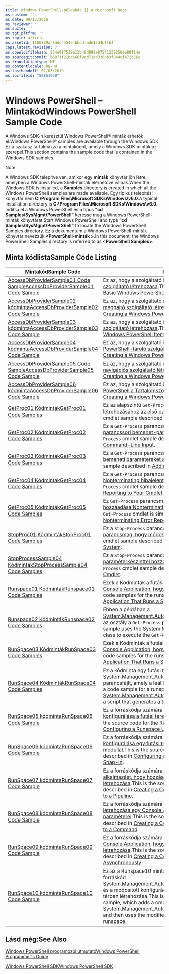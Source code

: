 ```yaml
---
title: Windows PowerShell-példakód |} A Microsoft Docs
ms.custom: ''
ms.date: 09/13/2016
ms.reviewer: ''
ms.suite: ''
ms.tgt_pltfrm: ''
ms.topic: article
ms.assetid: 1106829a-8ddc-454e-bbdd-ade15d4bffb4
caps.latest.revision: 7
ms.openlocfilehash: 264e9f7538e13b48d899e87541239250eb88f14e
ms.sourcegitcommit: b6871f21bd666f9cd71dd336bb3f844cf472b56c
ms.translationtype: MT
ms.contentlocale: hu-HU
ms.lasthandoff: 02/03/2019
ms.locfileid: "56851960"
---
```

# <a name="windows-powershell-sample-code"></a><span data-ttu-id="b5cd6-102">Windows PowerShell – Mintakód</span><span class="sxs-lookup"><span data-stu-id="b5cd6-102">Windows PowerShell Sample Code</span></span>

<span data-ttu-id="b5cd6-103">A Windows SDK-n keresztül Windows PowerShell® minták érhetők el.</span><span class="sxs-lookup"><span data-stu-id="b5cd6-103">Windows PowerShell® samples are available through the Windows SDK.</span></span> <span data-ttu-id="b5cd6-104">Ez a szakasz tartalmazza a mintakódot, amely a Windows SDK-minták az szerepel.</span><span class="sxs-lookup"><span data-stu-id="b5cd6-104">This section contains the sample code that is contained in the Windows SDK samples.</span></span>

> [!NOTE]
> <span data-ttu-id="b5cd6-105">A Windows SDK telepítve van, amikor egy **minták** könyvtár jön létre, amelyben a Windows PowerShell-minták elérhetővé válnak.</span><span class="sxs-lookup"><span data-stu-id="b5cd6-105">When the Windows SDK is installed, a **Samples** directory is created in which all the Windows PowerShell samples are made available.</span></span> <span data-ttu-id="b5cd6-106">Egy tipikus telepítési könyvtár nem **C:\Program Files\Microsoft SDKs\Windows\v6.0**.</span><span class="sxs-lookup"><span data-stu-id="b5cd6-106">A typical installation directory is **C:\Program Files\Microsoft SDKs\Windows\v6.0**.</span></span> <span data-ttu-id="b5cd6-107">Indítsa el a Windows PowerShell és a típus **"cd Samples\SysMgmt\PowerShell"** keresse meg a Windows PowerShell-minták könyvtárat.</span><span class="sxs-lookup"><span data-stu-id="b5cd6-107">Start Windows PowerShell and type **"cd Samples\SysMgmt\PowerShell"**  to locate the Windows PowerShell Samples directory.</span></span> <span data-ttu-id="b5cd6-108">Ez a dokumentum a Windows PowerShell-minták könyvtár nevezzük  **\<PowerShell-minták >**.</span><span class="sxs-lookup"><span data-stu-id="b5cd6-108">In this document, the Windows PowerShell Samples directory is referred to as **\<PowerShell Samples>**.</span></span>

## <a name="sample-code-listing"></a><span data-ttu-id="b5cd6-109">Minta kódlista</span><span class="sxs-lookup"><span data-stu-id="b5cd6-109">Sample Code Listing</span></span>

|<span data-ttu-id="b5cd6-110">Mintakód</span><span class="sxs-lookup"><span data-stu-id="b5cd6-110">Sample Code</span></span>|<span data-ttu-id="b5cd6-111">Leírás</span><span class="sxs-lookup"><span data-stu-id="b5cd6-111">Description</span></span>|
|-----------------|-----------------|
|[<span data-ttu-id="b5cd6-112">AccessDbProviderSample01 Code Sample</span><span class="sxs-lookup"><span data-stu-id="b5cd6-112">AccessDbProviderSample01 Code Sample</span></span>](./accessdbprovidersample01-code-sample.md)|<span data-ttu-id="b5cd6-113">Ez az, hogy a szolgáltató ismertetett [alapvető Windows PowerShell-szolgáltató létrehozása](./creating-a-basic-windows-powershell-provider.md).</span><span class="sxs-lookup"><span data-stu-id="b5cd6-113">This is the provider described in [Creating a Basic Windows PowerShell Provider](./creating-a-basic-windows-powershell-provider.md).</span></span>|
|[<span data-ttu-id="b5cd6-114">AccessDbProviderSample02 kódminta</span><span class="sxs-lookup"><span data-stu-id="b5cd6-114">AccessDbProviderSample02 Code Sample</span></span>](./accessdbprovidersample02-code-sample.md)|<span data-ttu-id="b5cd6-115">Ez az, hogy a szolgáltató ismertetett [egy Windows PowerShell-meghajtó szolgáltató létrehozása](./creating-a-windows-powershell-drive-provider.md).</span><span class="sxs-lookup"><span data-stu-id="b5cd6-115">This is the provider described in [Creating a Windows PowerShell Drive Provider](./creating-a-windows-powershell-drive-provider.md).</span></span>|
|[<span data-ttu-id="b5cd6-116">AccessDbProviderSample03 kódminta</span><span class="sxs-lookup"><span data-stu-id="b5cd6-116">AccessDbProviderSample03 Code Sample</span></span>](./accessdbprovidersample03-code-sample.md)|<span data-ttu-id="b5cd6-117">Ez az, hogy a szolgáltató ismertetett [egy Windows PowerShell elem szolgáltató létrehozása](./creating-a-windows-powershell-item-provider.md).</span><span class="sxs-lookup"><span data-stu-id="b5cd6-117">This is the provider described in [Creating a Windows PowerShell Item Provider](./creating-a-windows-powershell-item-provider.md).</span></span>|
|[<span data-ttu-id="b5cd6-118">AccessDbProviderSample04 kódminta</span><span class="sxs-lookup"><span data-stu-id="b5cd6-118">AccessDbProviderSample04 Code Sample</span></span>](./accessdbprovidersample04-code-sample.md)|<span data-ttu-id="b5cd6-119">Ez az, hogy a szolgáltató ismertetett [létrehozása a Windows PowerShell-tároló szolgáltató](./creating-a-windows-powershell-container-provider.md).</span><span class="sxs-lookup"><span data-stu-id="b5cd6-119">This is the provider described in [Creating a Windows PowerShell Container Provider](./creating-a-windows-powershell-container-provider.md).</span></span>|
|[<span data-ttu-id="b5cd6-120">AccessDbProviderSample05 Code Sample</span><span class="sxs-lookup"><span data-stu-id="b5cd6-120">AccessDbProviderSample05 Code Sample</span></span>](./accessdbprovidersample05-code-sample.md)|<span data-ttu-id="b5cd6-121">Ez az, hogy a szolgáltató ismertetett [egy Windows PowerShell navigációs szolgáltató létrehozása](./creating-a-windows-powershell-navigation-provider.md).</span><span class="sxs-lookup"><span data-stu-id="b5cd6-121">This is the provider described in [Creating a Windows PowerShell Navigation Provider](./creating-a-windows-powershell-navigation-provider.md).</span></span>|
|[<span data-ttu-id="b5cd6-122">AccessDbProviderSample06 kódminta</span><span class="sxs-lookup"><span data-stu-id="b5cd6-122">AccessDbProviderSample06 Code Sample</span></span>](./accessdbprovidersample06-code-sample.md)|<span data-ttu-id="b5cd6-123">Ez az, hogy a szolgáltató ismertetett [létrehozása a Windows PowerShell a Tartalomszolgáltatón](./creating-a-windows-powershell-content-provider.md).</span><span class="sxs-lookup"><span data-stu-id="b5cd6-123">This is the provider described in [Creating a Windows PowerShell Content Provider](./creating-a-windows-powershell-content-provider.md).</span></span>|
|[<span data-ttu-id="b5cd6-124">GetProc01 Kódminták</span><span class="sxs-lookup"><span data-stu-id="b5cd6-124">GetProc01 Code Samples</span></span>](./getproc01-code-samples.md)|<span data-ttu-id="b5cd6-125">Ez az alapszintű `Get-Process` parancsmag minta ismertetett [létrehozásához az első parancsmag](../cmdlet/creating-a-cmdlet-without-parameters.md).</span><span class="sxs-lookup"><span data-stu-id="b5cd6-125">This is the basic `Get-Process` cmdlet sample described in [Creating Your First Cmdlet](../cmdlet/creating-a-cmdlet-without-parameters.md).</span></span>|
|[<span data-ttu-id="b5cd6-126">GetProc02 Kódminták</span><span class="sxs-lookup"><span data-stu-id="b5cd6-126">GetProc02 Code Samples</span></span>](./getproc02-code-samples.md)|<span data-ttu-id="b5cd6-127">Ez a `Get-Process` parancsmag minta ismertetett [a folyamat parancssori bemenet-paramétereket adunk hozzá](../cmdlet/adding-parameters-that-process-command-line-input.md).</span><span class="sxs-lookup"><span data-stu-id="b5cd6-127">This is the `Get-Process` cmdlet sample described in [Adding Parameters that Process Command-Line Input](../cmdlet/adding-parameters-that-process-command-line-input.md).</span></span>|
|[<span data-ttu-id="b5cd6-128">GetProc03 Kódminták</span><span class="sxs-lookup"><span data-stu-id="b5cd6-128">GetProc03 Code Samples</span></span>](./getproc03-code-samples.md)|<span data-ttu-id="b5cd6-129">Ez a `Get-Process` parancsmag minta ismertetett [a folyamat folyamat bemeneti paramétereket adunk hozzá](../cmdlet/adding-parameters-that-process-pipeline-input.md).</span><span class="sxs-lookup"><span data-stu-id="b5cd6-129">This is the `Get-Process` cmdlet sample described in [Adding Parameters that Process Pipeline Input](../cmdlet/adding-parameters-that-process-pipeline-input.md).</span></span>|
|[<span data-ttu-id="b5cd6-130">GetProc04 Kódminták</span><span class="sxs-lookup"><span data-stu-id="b5cd6-130">GetProc04 Code Samples</span></span>](./getproc04-code-samples.md)|<span data-ttu-id="b5cd6-131">Ez a `Get-Process` parancsmag minta ismertetett [hozzáadása Nonterminating hibajelentés a parancsmaghoz](../cmdlet/adding-non-terminating-error-reporting-to-your-cmdlet.md).</span><span class="sxs-lookup"><span data-stu-id="b5cd6-131">This is the `Get-Process` cmdlet sample described in [Adding Nonterminating Error Reporting to Your Cmdlet](../cmdlet/adding-non-terminating-error-reporting-to-your-cmdlet.md).</span></span>|
|[<span data-ttu-id="b5cd6-132">GetProc05 Kódminták</span><span class="sxs-lookup"><span data-stu-id="b5cd6-132">GetProc05 Code Samples</span></span>](./getproc05-code-samples.md)|<span data-ttu-id="b5cd6-133">Ez `Get-Process` parancsmag hasonlít a parancsmag ismertetett [hozzáadása Nonterminating hibajelentés a parancsmaghoz](../cmdlet/adding-non-terminating-error-reporting-to-your-cmdlet.md).</span><span class="sxs-lookup"><span data-stu-id="b5cd6-133">This `Get-Process` cmdlet is similar to the cmdlet described in [Adding Nonterminating Error Reporting to Your Cmdlet](../cmdlet/adding-non-terminating-error-reporting-to-your-cmdlet.md).</span></span>|
|[<span data-ttu-id="b5cd6-134">StopProc01 Kódminták</span><span class="sxs-lookup"><span data-stu-id="b5cd6-134">StopProc01 Code Samples</span></span>](./stopproc01-code-samples.md)|<span data-ttu-id="b5cd6-135">Ez a `Stop-Process` parancsmag minta ismertetett [létrehozása egy parancsmag, hogy módosítja a rendszer](../cmdlet/creating-a-cmdlet-that-modifies-the-system.md).</span><span class="sxs-lookup"><span data-stu-id="b5cd6-135">This is the `Stop-Process` cmdlet sample described in [Creating a Cmdlet That Modifies the System](../cmdlet/creating-a-cmdlet-that-modifies-the-system.md).</span></span>|
|[<span data-ttu-id="b5cd6-136">StopProcessSample04 Kódminták</span><span class="sxs-lookup"><span data-stu-id="b5cd6-136">StopProcessSample04 Code Samples</span></span>](./stopprocesssample04-code-samples.md)|<span data-ttu-id="b5cd6-137">Ez a `Stop-Process` parancsmag minta ismertetett [paraméterkészlettel hozzáadása egy parancsmag](../cmdlet/adding-parameter-sets-to-a-cmdlet.md).</span><span class="sxs-lookup"><span data-stu-id="b5cd6-137">This is the `Stop-Process` cmdlet sample described in [Adding Parameter Sets to a Cmdlet](../cmdlet/adding-parameter-sets-to-a-cmdlet.md).</span></span>|
|[<span data-ttu-id="b5cd6-138">Runspace01 Kódminták</span><span class="sxs-lookup"><span data-stu-id="b5cd6-138">Runspace01 Code Samples</span></span>](./runspace01-code-samples.md)|<span data-ttu-id="b5cd6-139">Ezek a Kódminták a futási térben ismertetett [létrehozása egy Console Application, hogy fut a megadott parancs](http://msdn.microsoft.com/en-us/793a6570-a072-4799-840b-172f28ce620e).</span><span class="sxs-lookup"><span data-stu-id="b5cd6-139">These are the code samples for the runspace described in [Creating a Console Application That Runs a Specified Command](http://msdn.microsoft.com/en-us/793a6570-a072-4799-840b-172f28ce620e).</span></span>|
|[<span data-ttu-id="b5cd6-140">Runspace02 Kódminták</span><span class="sxs-lookup"><span data-stu-id="b5cd6-140">Runspace02 Code Samples</span></span>](./runspace02-code-samples.md)|<span data-ttu-id="b5cd6-141">Ebben a példában a [System.Management.Automation.Runspaceinvoke](/dotnet/api/System.Management.Automation.RunspaceInvoke) végrehajtásához az osztály a `Get-Process` parancsmag szinkron módon történik.</span><span class="sxs-lookup"><span data-stu-id="b5cd6-141">This sample uses the [System.Management.Automation.Runspaceinvoke](/dotnet/api/System.Management.Automation.RunspaceInvoke) class to execute the `Get-Process` cmdlet synchronously.</span></span>|
|[<span data-ttu-id="b5cd6-142">RunSpace03 Kódminták</span><span class="sxs-lookup"><span data-stu-id="b5cd6-142">RunSpace03 Code Samples</span></span>](./runspace03-code-samples.md)|<span data-ttu-id="b5cd6-143">Ezek a Kódminták a futási térben ismertetett [létrehozása egy Console Application, hogy fut a megadott parancsfájl](http://msdn.microsoft.com/en-us/a93e6006-36db-4bcc-b9da-c5bebf4ffd68).</span><span class="sxs-lookup"><span data-stu-id="b5cd6-143">These are the code samples for the runspace described in [Creating a Console Application That Runs a Specified Script](http://msdn.microsoft.com/en-us/a93e6006-36db-4bcc-b9da-c5bebf4ffd68).</span></span>|
|[<span data-ttu-id="b5cd6-144">RunSpace04 Kódminták</span><span class="sxs-lookup"><span data-stu-id="b5cd6-144">RunSpace04 Code Samples</span></span>](./runspace04-code-samples.md)|<span data-ttu-id="b5cd6-145">Ez a kódminta egy futási teret használ, az a [System.Management.Automation.Runspaceinvoke](/dotnet/api/System.Management.Automation.RunspaceInvoke) osztály egy parancsfájlt, amely a leállítási hibát generál végrehajtásához.</span><span class="sxs-lookup"><span data-stu-id="b5cd6-145">This is a code sample for a runspace that uses the [System.Management.Automation.Runspaceinvoke](/dotnet/api/System.Management.Automation.RunspaceInvoke) class to execute a script that generates a terminating error.</span></span>|
|[<span data-ttu-id="b5cd6-146">RunSpace05 kódminta</span><span class="sxs-lookup"><span data-stu-id="b5cd6-146">RunSpace05 Code Sample</span></span>](./runspace05-code-sample.md)|<span data-ttu-id="b5cd6-147">Ez a forráskódja számára a Runspace05 minta ismertetett [konfigurálása a futási teret használ RunspaceConfiguration](http://msdn.microsoft.com/en-us/42681d19-2d05-4975-befd-afb1990e79b2).</span><span class="sxs-lookup"><span data-stu-id="b5cd6-147">This is the source code for the Runspace05 sample described in [Configuring a Runspace Using RunspaceConfiguration](http://msdn.microsoft.com/en-us/42681d19-2d05-4975-befd-afb1990e79b2).</span></span>|
|[<span data-ttu-id="b5cd6-148">RunSpace06 kódminta</span><span class="sxs-lookup"><span data-stu-id="b5cd6-148">RunSpace06 Code Sample</span></span>](./runspace06-code-sample.md)|<span data-ttu-id="b5cd6-149">Ez a forráskódja számára a Runspace06 minta ismertetett [konfigurálása egy futási teret egy Windows PowerShell beépülő modullal](http://msdn.microsoft.com/en-us/a7289ee8-9732-49ee-91c7-d533e9538b83).</span><span class="sxs-lookup"><span data-stu-id="b5cd6-149">This is the source code for the Runspace06 sample described in [Configuring a Runspace Using a Windows PowerShell Snap-in](http://msdn.microsoft.com/en-us/a7289ee8-9732-49ee-91c7-d533e9538b83).</span></span>|
|[<span data-ttu-id="b5cd6-150">RunSpace07 kódminta</span><span class="sxs-lookup"><span data-stu-id="b5cd6-150">RunSpace07 Code Sample</span></span>](./runspace07-code-sample.md)|<span data-ttu-id="b5cd6-151">Ez a forráskódja számára a Runspace07 minta ismertetett [egy alkalmazást, hogy hozzáadja konzolparancsok egy folyamat létrehozása](http://msdn.microsoft.com/en-us/01eb7808-e97b-4905-80be-9e2fa38c262e).</span><span class="sxs-lookup"><span data-stu-id="b5cd6-151">This is the source code for the Runspace07 sample described in [Creating a Console Application That Adds Commands to a Pipeline](http://msdn.microsoft.com/en-us/01eb7808-e97b-4905-80be-9e2fa38c262e).</span></span>|
|[<span data-ttu-id="b5cd6-152">RunSpace08 kódminta</span><span class="sxs-lookup"><span data-stu-id="b5cd6-152">RunSpace08 Code Sample</span></span>](./runspace08-code-sample.md)|<span data-ttu-id="b5cd6-153">Ez a forráskódja számára a Runspace08 minta ismertetett [létrehozása egy Console Application, hogy hozzáadja a parancs paraméterei](http://msdn.microsoft.com/en-us/848b2b46-60f1-4a86-b448-cfc7c0cccfba).</span><span class="sxs-lookup"><span data-stu-id="b5cd6-153">This is the source code for the Runspace08 sample described in [Creating a Console Application That Adds Parameters to a Command](http://msdn.microsoft.com/en-us/848b2b46-60f1-4a86-b448-cfc7c0cccfba).</span></span>|
|[<span data-ttu-id="b5cd6-154">RunSpace09 kódminta</span><span class="sxs-lookup"><span data-stu-id="b5cd6-154">RunSpace09 Code Sample</span></span>](./runspace09-code-sample.md)|<span data-ttu-id="b5cd6-155">Ez a forráskódja számára a Runspace09 minta ismertetett [egy Console Application, hogy meghívja a folyamat aszinkron módon létrehozása](http://msdn.microsoft.com/en-us/198c1c94-2a06-457e-93ce-c0d910618e47).</span><span class="sxs-lookup"><span data-stu-id="b5cd6-155">This is the source code for the Runspace09 sample described in [Creating a Console Application That Invokes a Pipeline Asynchronously](http://msdn.microsoft.com/en-us/198c1c94-2a06-457e-93ce-c0d910618e47).</span></span>|
|[<span data-ttu-id="b5cd6-156">RunSpace10 kódminta</span><span class="sxs-lookup"><span data-stu-id="b5cd6-156">RunSpace10 Code Sample</span></span>](./runspace10-code-sample.md)|<span data-ttu-id="b5cd6-157">Ez az a Runspace10 minta, amely egy parancsmag hozzáadja a forráskód [System.Management.Automation.Runspaces.Runspaceconfiguration](/dotnet/api/System.Management.Automation.Runspaces.RunspaceConfiguration) és a módosított konfigurációs információk segítségével a futási térben létrehozása.</span><span class="sxs-lookup"><span data-stu-id="b5cd6-157">This is the source code for the Runspace10 sample, which adds a cmdlet to [System.Management.Automation.Runspaces.Runspaceconfiguration](/dotnet/api/System.Management.Automation.Runspaces.RunspaceConfiguration) and then uses the modified configuration information to create the runspace.</span></span>|

## <a name="see-also"></a><span data-ttu-id="b5cd6-158">Lásd még:</span><span class="sxs-lookup"><span data-stu-id="b5cd6-158">See Also</span></span>

[<span data-ttu-id="b5cd6-159">Windows PowerShell programozói útmutató</span><span class="sxs-lookup"><span data-stu-id="b5cd6-159">Windows PowerShell Programmer's Guide</span></span>](./windows-powershell-programmer-s-guide.md)

[<span data-ttu-id="b5cd6-160">Windows PowerShell SDK</span><span class="sxs-lookup"><span data-stu-id="b5cd6-160">Windows PowerShell SDK</span></span>](../windows-powershell-reference.md)